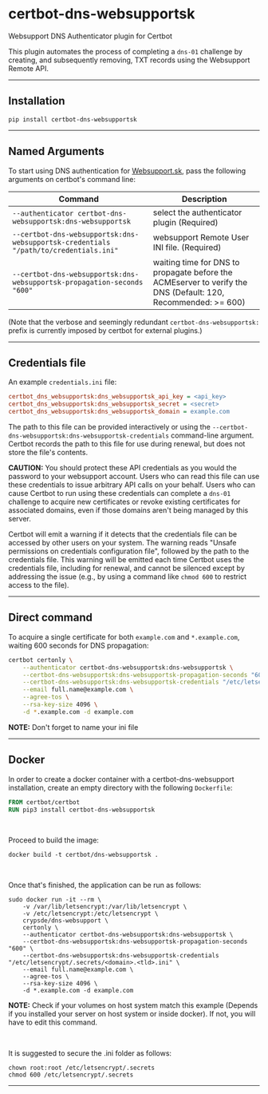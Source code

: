 certbot-dns-websupportsk
======================

Websupport DNS Authenticator plugin for Certbot

This plugin automates the process of completing a ``dns-01`` challenge by
creating, and subsequently removing, TXT records using the Websupport Remote API.

---

Installation
------------

    pip install certbot-dns-websupportsk

---   
 
Named Arguments
---------------

To start using DNS authentication for [Websupport.sk](https://www.websupport.sk), pass the following arguments on
certbot's command line:

|   Command                                                                              | Description                                 |
| -------------------------------------------------------------------------------------- | ------------------------------------------- |
| ``--authenticator certbot-dns-websupportsk:dns-websupportsk``                          | select the authenticator plugin (Required)  |
| ``--certbot-dns-websupportsk:dns-websupportsk-credentials "/path/to/credentials.ini"`` | websupport Remote User INI file. (Required) |
| ``--certbot-dns-websupportsk:dns-websupportsk-propagation-seconds "600"``               | waiting time  for DNS to propagate before the ACMEserver to verify the DNS (Default: 120, Recommended: >= 600) |

(Note that the verbose and seemingly redundant ``certbot-dns-websupportsk:`` prefix
is currently imposed by certbot for external plugins.)

---

Credentials file
----------------

An example ``credentials.ini`` file:

```ini
certbot_dns_websupportsk:dns_websupportsk_api_key = <api_key>
certbot_dns_websupportsk:dns_websupportsk_secret = <secret>
certbot_dns_websupportsk:dns_websupportsk_domain = example.com
```

The path to this file can be provided interactively or using the
``--certbot-dns-websupportsk:dns-websupportsk-credentials`` command-line argument. Certbot
records the path to this file for use during renewal, but does not store the
file's contents.

**CAUTION:** You should protect these API credentials as you would the
password to your websupport account. Users who can read this file can use these
credentials to issue arbitrary API calls on your behalf. Users who can cause
Certbot to run using these credentials can complete a ``dns-01`` challenge to
acquire new certificates or revoke existing certificates for associated
domains, even if those domains aren't being managed by this server.

Certbot will emit a warning if it detects that the credentials file can be
accessed by other users on your system. The warning reads "Unsafe permissions
on credentials configuration file", followed by the path to the credentials
file. This warning will be emitted each time Certbot uses the credentials file,
including for renewal, and cannot be silenced except by addressing the issue
(e.g., by using a command like ``chmod 600`` to restrict access to the file).

---

Direct command
--------------

To acquire a single certificate for both ``example.com`` and
``*.example.com``, waiting 600 seconds for DNS propagation:


```bash
certbot certonly \
    --authenticator certbot-dns-websupportsk:dns-websupportsk \
    --certbot-dns-websupportsk:dns-websupportsk-propagation-seconds "600" \
    --certbot-dns-websupportsk:dns-websupportsk-credentials "/etc/letsencrypt/.secrets/<domain>.<tld>.ini" \
    --email full.name@example.com \
    --agree-tos \
    --rsa-key-size 4096 \
    -d *.example.com -d example.com
```
**NOTE:** Don't forget to name your ini file

---

Docker
------

In order to create a docker container with a certbot-dns-websupport installation,
create an empty directory with the following ``Dockerfile``:

```dockerfile
FROM certbot/certbot
RUN pip3 install certbot-dns-websupportsk
```

<br>

Proceed to build the image:
```commandline
docker build -t certbot/dns-websupportsk .
```

<br>

Once that's finished, the application can be run as follows:
```commandline
sudo docker run -it --rm \
    -v /var/lib/letsencrypt:/var/lib/letsencrypt \
    -v /etc/letsencrypt:/etc/letsencrypt \
    crypsde/dns-websupport \
    certonly \
    --authenticator certbot-dns-websupportsk:dns-websupportsk \
    --certbot-dns-websupportsk:dns-websupportsk-propagation-seconds "600" \
    --certbot-dns-websupportsk:dns-websupportsk-credentials "/etc/letsencrypt/.secrets/<domain>.<tld>.ini" \
    --email full.name@example.com \
    --agree-tos \
    --rsa-key-size 4096 \
    -d *.example.com -d example.com
```
**NOTE:** Check if your volumes on host system match this example (Depends if you installed your server on host system or inside docker). If not, you will have to edit this command.

<br>

It is suggested to secure the .ini folder as follows:
```commandline
chown root:root /etc/letsencrypt/.secrets
chmod 600 /etc/letsencrypt/.secrets
```

---
